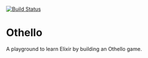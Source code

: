 [![Build Status](https://travis-ci.org/mattsoutherden/othello.svg?branch=master)](https://travis-ci.org/mattsoutherden/othello)

# Othello

A playground to learn Elixir by building an Othello game.
